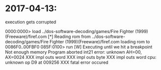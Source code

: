 # 2017-04-13:

execution gets corrupted

0000:0000> load ../dos-software-decoding/games/Fire Fighter (1999)(Freeware)/firef.com
[*] Reading rom from ../dos-software-decoding/games/Fire Fighter (1999)(Freeware)/firef.com
loading rom to 0086F0..00FBF0
085F:0100> run
[W] Executing until we hit a breakpoint
Not enough memory
Program aborted
int21 error: unknown AH=00, AX=0024
XXX impl outs word
XXX impl outs byte
XXX impl outs word
cpu: unknown op D9 at 009256
XXX fatal error occured

